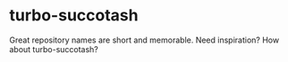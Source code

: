 # turbo-succotash
Great repository names are short and memorable. Need inspiration? How about turbo-succotash?
